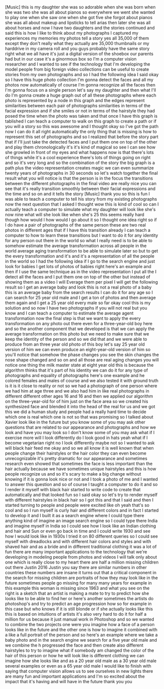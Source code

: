 
[Music]
this is my daughter she was so adorable
when she was born when she was two she
was all about pianos so everywhere we
went she wanted to play one when she saw
one when she got five she forgot about
pianos she was all about makeup and
lipsticks to tell arias then later she
was all about horses and now I have two
daughters and the stories continued and
said this is how I like to think about
my photographs I captured my experiences
my memories my photos tell a story yes
all 35,000 of them except they don&#39;t
really what they actually are 35,000
thumbnails or my harddrive in my camera
roll and you guys probably have the same
story right what we all have it&#39;s just a
digital version of the shoebox our
parents had but in our case it&#39;s a
ginormous box so I&#39;m a computer vision
researcher and I wanted to see if the
technology that I&#39;m developing the model
people from big foreign video
collections can be useful to create
stories from my own photographs and so I
had the following idea I said okay so I
have this huge photo collection I&#39;m
gonna detect the faces and all my photos
now automatically of course I&#39;m gonna
recognize all the faces then I&#39;m gonna
focus on a single person let&#39;s say my
daughter and then what I&#39;ll do I&#39;m gonna
create a huge graph out of all these
photographs where each photo is
represented by a node in this graph and
the edges represent similarities between
each pair of photographs similarities in
terms of the facial expression and if
she smiles or not in terms of the
hairstyle they had posed the time when
the photo was taken and that once I have
this graph is tablished I can teach a
computer
to walk on this graph to create a path
or if you will a story so this was
awesome and I thought okay so I&#39;ve got
the path now I can do it all right
automatically the only thing that is
missing is how to represent this set of
photographs and so I realized that
before the story part that if I&#39;ll just
take the detected faces and I put them
one on top of the other and play them
chronologically it&#39;s it&#39;s kind of
magical so see I can see how she growled
in front of my eyes and what happens now
is that there&#39;s lots of things while
it&#39;s a cool experience there&#39;s lots of
things going on right and so it&#39;s very
long and so the combination of the story
the big graph is a path plus the video
representation creates magic we can even
summarize twenty years of photographs in
30 seconds so let&#39;s watch together the
final result what you will notice is
that the person is in the focus the
transitions between the different
photographs in the final video are
really nice you can see that it&#39;s really
transition smoothly between their facial
expressions and the time and so on and
it tells the story
[Music]
thank you so this is fun I was able to
teach a computer to tell his story from
my existing photographs now the next
question that I asked I thought wow this
is kind of cool so can I actually teach
a computer to simulate what my daughter
will look like she&#39;s now nine what will
she look like when she&#39;s 25 this seems
really hard though how would I how would
I go about it so I thought one idea
right so if I do have a pair of
photographs of the same person these are
two real photos in different ages that
if I have this transition already I can
teach a computer to how to learn these
transitions but I want to do it for any
identity for any person out there in the
world so what I really need is to be
able to somehow estimate the average
transformation across all people in the
world average aging transformation to be
able to simulate later so but to get the
every transformation and it&#39;s and it&#39;s a
representation of all the people in the
world so I had the following idea if I
go to the search engine and just look
for babies I get lots of photos of
babies right here&#39;s an example and then
if I use the same technique as in the
video representation I put all the I
detect all the faces and I put them one
on top of the other but instead of
showing them as a video I will Everage
them per pixel I will get the following
result so I get an average baby and look
this is not a real photo of a baby this
is an average baby from the search
results I can do it for any age so I can
search for 25 year old male and I get a
ton of photos and then average them
again
and I get a 25 year old every male so
far okay cool this is my solution and so
now I have two photographs if you will
not real but you know and I can teach a
computer to estimate the average agent
transformation now the final step is
that we want to apply the
every transformation on any photo out
there even for a three-year-old boy here
and so the another component that we
developed is that we can apply the
average transformation on this photo but
we need to make sure that we keep the
identity of the person and so we did
that and we were able to produce from an
three year old photo of this boy
let&#39;s say 25 year old version of him
we can even produce an eight-year-old
version of him
so you&#39;ll notice that somehow the phase
changes you see the skin changes the
nose shape changed and so on and all
those are real aging changes you will
notice one thing the milk master state
at eight year old this is because the
algorithm thinks that it&#39;s part of his
identity we can do it for any type of
photographs and equality of photographs
here&#39;s one example and he colored
females and males of course and we also
tested it with ground truth is it is it
close to reality or not so we had a
photograph of one person where we had
him at age three and we also had him in
like real photographs in different
different other ages 16 and 16 and then
we applied our algorithm on the
three-year-old for of him just on the
face area so we created his synthesized
face and blended it into the head of the
real for us and we got this we did a
human study and people had a really hard
time to decide which one is real which
one is not so that was promising so I
talked about Xavier look like in the
future but you know some of you may ask
other questions that are related to our
appearance and photographs and how we
look and have you may look so I don&#39;t
know some of you may ask what if I
exercise more will I look differently do
I look good in hats yeah
what if I become vegetarian right no I
look differently maybe not so I wanted
to ask will black hair feed me okay and
so we all know it is well known that
when people change their hairstyles or
the hair color they can even become
unrecognizable it&#39;s pretty dramatic for
our appearance and sometimes research
even showed that sometimes the face is
less important than the hair actually
because we have sometimes unique
hairstyles and this is how people
recognize us and so it&#39;s scary to make a
big change without knowing if it is
gonna look nice or not and
I took a photo of me and I wanted to
answer this question and so of course I
taught a computer to do it and so I
render it myself with black hair started
to write code to create that
automatically and that looked fun so I
said okay so let&#39;s try to render myself
with different hairstyles in black hair
so I got this and that I said and then I
started turning to people and people
were excited like oh yeah that&#39;s so cool
and so I run myself is curly hair and
different colors and in fact I started
to develop it and I built it as a search
engine where I could type there anything
kind of imagine an image search engine
so I could type there India and imagine
myself in India so I could see how I
look like an Indian clothing and hair
and Sun or even go back in time and I
could write 1930 and see how I would
look like in 1930s I tried it on 80
different queries so I could see myself
with dreadlocks and with different hair
colors and styles and with shaved hair
and as a bride and in different
traditional clothing it was a lot of fun
there are many important applications to
the technology that we&#39;re developing in
modeling people from photos and videos I
will talk only about one which is really
close to my heart there are half a
million missing children out there
Justin 2016 Justin you say there are
similar numbers in other countries these
numbers are insane it turns out that a
critical component in the search for
missing children are portraits of how
they may look like in the future
sometimes people go missing for many
many years for example in this example
this woman is missing since 1963 and
what you see on the right is a sketch
that an artist is making a mate to try
to predict how she looks like to be able
to find her or here&#39;s another
sometimes the artists do photoshop&#39;s and
try to predict an age progression how so
for example in this case but who knows
if it is still blonde or if she actually
looks like this this is based on
intuitions of artists it&#39;s also very
hard to do it for half a million for us
because it just manual work in Photoshop
and so we wanted to combine the two
projects one were you imagine how a face
of a person looks like in the future and
the other one is how to imagine it
combined with a like a full portrait of
the person and so here&#39;s an example
where we take a baby photo and in the
search engine we search for a five year
old male and we combine the h progressed
the face and then create also different
hairstyles to try to imagine what if
somebody am changed the color of the
hair of this person or how he will look
like is different clothing we can
imagine how she looks like and as a 20
year old male as a 30 year old male
several examples or even as a 65 year
old male I would like to finish with
saying that computer vision allows us to
see ourselves in new lights there are
many fun and important applications and
I&#39;m so excited about the impact that
it&#39;s having and will have in the future
thank you
you

